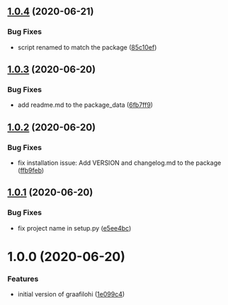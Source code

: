 ## [1.0.4](https://gitlab.com/blissfulreboot/python/graafilohi/compare/v1.0.3...v1.0.4) (2020-06-21)


### Bug Fixes

* script renamed to match the package ([85c10ef](https://gitlab.com/blissfulreboot/python/graafilohi/commit/85c10efe4969f9d278617f1fe91863715f707ef5))

## [1.0.3](https://gitlab.com/blissfulreboot/python/graafilohi/compare/v1.0.2...v1.0.3) (2020-06-20)


### Bug Fixes

* add readme.md to the package_data ([6fb7ff9](https://gitlab.com/blissfulreboot/python/graafilohi/commit/6fb7ff99109d965bbbfc84cf7c3617b89661836c))

## [1.0.2](https://gitlab.com/blissfulreboot/python/graafilohi/compare/v1.0.1...v1.0.2) (2020-06-20)


### Bug Fixes

* fix installation issue: Add VERSION and changelog.md to the package ([ffb9feb](https://gitlab.com/blissfulreboot/python/graafilohi/commit/ffb9feb5c0d4a1b121e9ce93bed1df51ba5f0284))

## [1.0.1](https://gitlab.com/blissfulreboot/python/graafilohi/compare/v1.0.0...v1.0.1) (2020-06-20)


### Bug Fixes

* fix project name in setup.py ([e5ee4bc](https://gitlab.com/blissfulreboot/python/graafilohi/commit/e5ee4bc7b29082ead27dd55457cc80d25bcc2088))

# 1.0.0 (2020-06-20)


### Features

* initial version of graafilohi ([1e099c4](https://gitlab.com/blissfulreboot/python/graafilohi/commit/1e099c40499678aa19d29dd8e55ee8d1786ad340))
